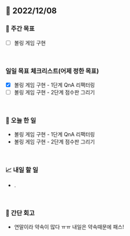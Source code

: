 ## 📅 2022/12/08


### 👏 주간 목표

- [ ] 볼링 게임 구현

<br/>

### 일일 목표 체크리스트(어제 정한 목표)

- [x] 볼링 게임 구현 - 1단계 QnA 리팩터링
- [ ] 볼링 게임 구현 - 2단계 점수판 그리기

<br/>

### 💯 오늘 한 일

- 볼링 게임 구현 - 1단계 QnA 리팩터링
- 볼링 게임 구현 - 2단계 점수판 그리기

<br/>

### 📈 내일 할 일

- .

<br/>

### 🤔 간단 회고

- 연말이라 약속이 많다 ㅠㅠ 내일은 약속때문에 패스!
 
